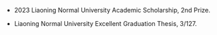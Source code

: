 
- 2023 Liaoning Normal University Academic Scholarship, 2nd Prize.

- Liaoning Normal University Excellent Graduation Thesis, 3/127.




